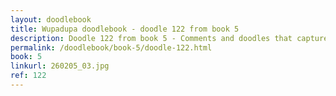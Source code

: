 ```yaml
---
layout: doodlebook
title: Wupadupa doodlebook - doodle 122 from book 5
description: Doodle 122 from book 5 - Comments and doodles that capture the essence of this event  
permalink: /doodlebook/book-5/doodle-122.html
book: 5
linkurl: 260205_03.jpg
ref: 122
---	  
```

																																																																							